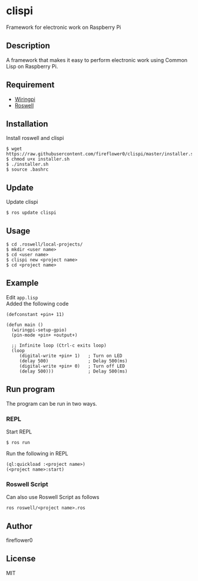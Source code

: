 # clispi

Framework for electronic work on Raspberry Pi

## Description

A framework that makes it easy to perform electronic work using Common Lisp on Raspberry Pi.

## Requirement

* [Wiringpi](http://wiringpi.com/)
* [Roswell](https://github.com/roswell/roswell)

## Installation

Install roswell and clispi

```
$ wget https://raw.githubusercontent.com/fireflower0/clispi/master/installer.sh
$ chmod u+x installer.sh
$ ./installer.sh
$ source .bashrc
```

## Update

Update clispi

```
$ ros update clispi
```

## Usage

```
$ cd .roswell/local-projects/
$ mkdir <user name>
$ cd <user name>
$ clispi new <project name>
$ cd <project name>
```

## Example

Edit `app.lisp`  
Added the following code

```
(defconstant +pin+ 11)

(defun main ()
  (wiringpi-setup-gpio)
  (pin-mode +pin+ +output+)

  ;; Infinite loop (Ctrl-c exits loop)
  (loop
     (digital-write +pin+ 1)   ; Turn on LED
     (delay 500)               ; Delay 500(ms)
     (digital-write +pin+ 0)   ; Turn off LED
     (delay 500)))             ; Delay 500(ms)
```

## Run program

The program can be run in two ways.

### REPL

Start REPL

```
$ ros run
```

Run the following in REPL

```
(ql:quickload :<project name>)
(<project name>:start)
```

### Roswell Script

Can also use Roswell Script as follows

```
ros roswell/<project name>.ros
```

## Author

fireflower0

## License

MIT
